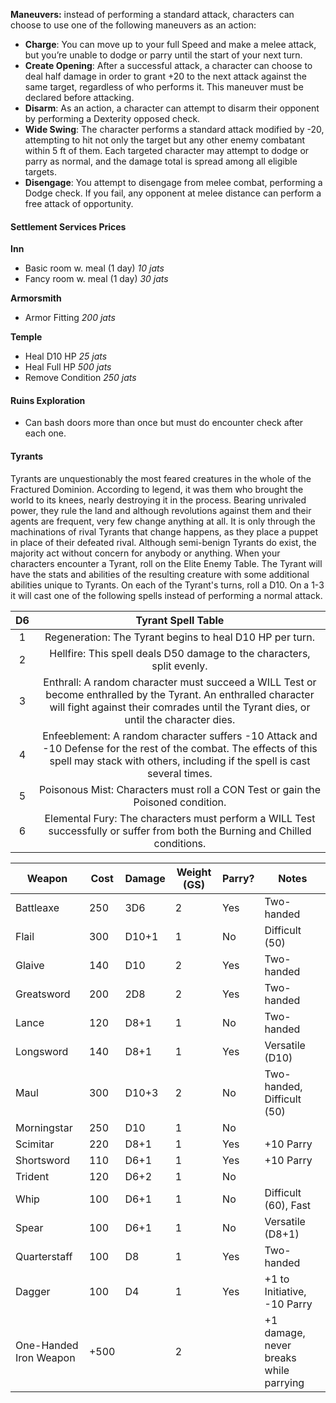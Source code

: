 **Maneuvers:** instead of performing a standard attack, characters can choose to use one of the following maneuvers as an action:
- **Charge**: You can move up to your full Speed and make a melee attack, but you’re unable to dodge or parry until the start of your next turn. 
-  **Create Opening**: After a successful attack, a character can choose to deal half damage in order to grant +20 to the next attack against the same target, regardless of who performs it. This maneuver must be declared before attacking.
- **Disarm**: As an action, a character can attempt to disarm their opponent by performing a Dexterity opposed check. 
- **Wide Swing**: The character performs a standard attack modified by -20, attempting to hit not only the target but any other enemy combatant within 5 ft of them. Each targeted character may attempt to dodge or parry as normal, and the damage total is spread among all eligible targets.
- **Disengage**: You attempt to disengage from melee combat, performing a Dodge check. If you fail, any opponent at melee distance can perform a free attack of opportunity.

#### Settlement Services Prices

**Inn**
-  Basic room w. meal (1 day) *10 jats*
- Fancy room w. meal (1 day) *30 jats*

**Armorsmith** 
 - Armor Fitting *200 jats*

**Temple**
- Heal D10 HP *25 jats*
- Heal Full HP *500 jats*
- Remove Condition *250 jats*

#### Ruins Exploration

- Can bash doors more than once but must do encounter check after each one.


#### Tyrants

Tyrants are unquestionably the most feared creatures in the whole of the Fractured Dominion. According to legend, it was them who brought the world to its knees, nearly destroying it in the process. Bearing unrivaled power, they rule the land and although revolutions against them and their agents are frequent, very few change anything at all. It is only through the machinations of rival Tyrants that change happens, as they place a puppet in place of their defeated rival. Although semi-benign Tyrants do exist, the majority act without concern for anybody or anything. When your characters encounter a Tyrant, roll on the Elite Enemy Table. The Tyrant will have the stats and abilities of the resulting creature with some additional abilities unique to Tyrants. On each of the Tyrant's turns, roll a D10. On a 1-3 it will cast one of the following spells instead of performing a normal attack.


|D6|Tyrant Spell Table|
|:---:|:---:|
|1|Regeneration: The Tyrant begins to heal D10 HP per turn.|
|2|Hellfire: This spell deals D50 damage to the characters, split evenly.|
|3|Enthrall: A random character must succeed a WILL Test or become enthralled by the Tyrant. An enthralled character will fight against their comrades until the Tyrant dies, or until the character dies.|
|4|Enfeeblement: A random character suffers -10 Attack and -10 Defense for the rest of the combat. The effects of this spell may stack with others, including if the spell is cast several times.|
|5|Poisonous Mist: Characters must roll a CON Test or gain the Poisoned condition.|
|6|Elemental Fury: The characters must perform a WILL Test successfully or suffer from both the Burning and Chilled conditions.|



|Weapon|Cost|Damage|Weight (GS)|Parry?|Notes|
|---|---|---|---|---|---|
|Battleaxe|250|3D6|2|Yes|Two-handed|
|Flail|300|D10+1|1|No|Difficult (50)|
|Glaive|140|D10|2|Yes|Two-handed|
|Greatsword|200|2D8|2|Yes|Two-handed|
|Lance|120|D8+1|1|No|Two-handed|
|Longsword|140|D8+1|1|Yes|Versatile (D10)|
|Maul|300|D10+3|2|No|Two-handed, Difficult (50)|
|Morningstar|250|D10|1|No||
|Scimitar|220|D8+1|1|Yes|+10 Parry|
|Shortsword|110|D6+1|1|Yes|+10 Parry|
|Trident|120|D6+2|1|No||
|Whip|100|D6+1|1|No|Difficult (60), Fast|
|Spear|100|D6+1|1|No|Versatile (D8+1)|
|Quarterstaff|100|D8|1|Yes|Two-handed|
|Dagger|100|D4|1|Yes|+1 to Initiative, -10 Parry|
|One-Handed Iron Weapon|+500||2||+1 damage, never breaks while parrying|